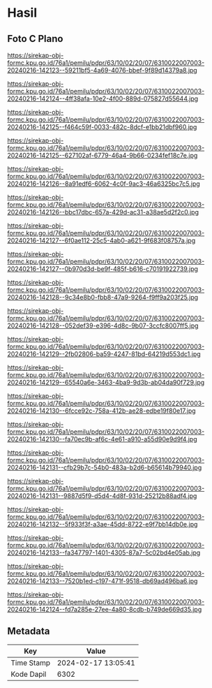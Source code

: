 # Hasil

## Foto C Plano

https://sirekap-obj-formc.kpu.go.id/76a1/pemilu/pdpr/63/10/02/20/07/6310022007003-20240216-142123--59211bf5-4a69-4076-bbef-9f89d14379a8.jpg

https://sirekap-obj-formc.kpu.go.id/76a1/pemilu/pdpr/63/10/02/20/07/6310022007003-20240216-142124--4ff38afa-10e2-4f00-889d-075827d55644.jpg

https://sirekap-obj-formc.kpu.go.id/76a1/pemilu/pdpr/63/10/02/20/07/6310022007003-20240216-142125--f464c59f-0033-482c-8dcf-e1bb21dbf960.jpg

https://sirekap-obj-formc.kpu.go.id/76a1/pemilu/pdpr/63/10/02/20/07/6310022007003-20240216-142125--627102af-6779-46a4-9b66-0234fef18c7e.jpg

https://sirekap-obj-formc.kpu.go.id/76a1/pemilu/pdpr/63/10/02/20/07/6310022007003-20240216-142126--8a91edf6-6062-4c0f-9ac3-46a6325bc7c5.jpg

https://sirekap-obj-formc.kpu.go.id/76a1/pemilu/pdpr/63/10/02/20/07/6310022007003-20240216-142126--bbc17dbc-657a-429d-ac31-a38ae5d2f2c0.jpg

https://sirekap-obj-formc.kpu.go.id/76a1/pemilu/pdpr/63/10/02/20/07/6310022007003-20240216-142127--6f0ae112-25c5-4ab0-a621-9f683f08757a.jpg

https://sirekap-obj-formc.kpu.go.id/76a1/pemilu/pdpr/63/10/02/20/07/6310022007003-20240216-142127--0b970d3d-be9f-485f-b616-c70191922739.jpg

https://sirekap-obj-formc.kpu.go.id/76a1/pemilu/pdpr/63/10/02/20/07/6310022007003-20240216-142128--9c34e8b0-fbb8-47a9-9264-f9ff9a203f25.jpg

https://sirekap-obj-formc.kpu.go.id/76a1/pemilu/pdpr/63/10/02/20/07/6310022007003-20240216-142128--052def39-e396-4d8c-9b07-3ccfc8007ff5.jpg

https://sirekap-obj-formc.kpu.go.id/76a1/pemilu/pdpr/63/10/02/20/07/6310022007003-20240216-142129--2fb02806-ba59-4247-81bd-64219d553dc1.jpg

https://sirekap-obj-formc.kpu.go.id/76a1/pemilu/pdpr/63/10/02/20/07/6310022007003-20240216-142129--65540a6e-3463-4ba9-9d3b-ab04da90f729.jpg

https://sirekap-obj-formc.kpu.go.id/76a1/pemilu/pdpr/63/10/02/20/07/6310022007003-20240216-142130--6fcce92c-758a-412b-ae28-edbe19f80e17.jpg

https://sirekap-obj-formc.kpu.go.id/76a1/pemilu/pdpr/63/10/02/20/07/6310022007003-20240216-142130--fa70ec9b-af6c-4e61-a910-a55d90e9d9f4.jpg

https://sirekap-obj-formc.kpu.go.id/76a1/pemilu/pdpr/63/10/02/20/07/6310022007003-20240216-142131--cfb29b7c-54b0-483a-b2d6-b65614b79940.jpg

https://sirekap-obj-formc.kpu.go.id/76a1/pemilu/pdpr/63/10/02/20/07/6310022007003-20240216-142131--9887d5f9-d5d4-4d8f-931d-25212b88adf4.jpg

https://sirekap-obj-formc.kpu.go.id/76a1/pemilu/pdpr/63/10/02/20/07/6310022007003-20240216-142132--5f933f3f-a3ae-45dd-8722-e9f7bb14db0e.jpg

https://sirekap-obj-formc.kpu.go.id/76a1/pemilu/pdpr/63/10/02/20/07/6310022007003-20240216-142133--fa347797-1401-4305-87a7-5c02bd4e05ab.jpg

https://sirekap-obj-formc.kpu.go.id/76a1/pemilu/pdpr/63/10/02/20/07/6310022007003-20240216-142133--7520b1ed-c197-471f-9518-db69ad496ba6.jpg

https://sirekap-obj-formc.kpu.go.id/76a1/pemilu/pdpr/63/10/02/20/07/6310022007003-20240216-142124--fd7a285e-27ee-4a80-8cdb-b749de669d35.jpg


## Metadata

| Key        | Value               |
| ---------- | ------------------- |
| Time Stamp | 2024-02-17 13:05:41 |
| Kode Dapil | 6302                |



